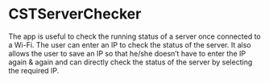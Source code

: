# CSTServerChecker

The app is useful to check the running status of a server once connected to a Wi-Fi.
The user can enter an IP to check the status of the server.
It also allows the user to save an IP so that he/she doesn’t have to enter the IP again & again and can directly check the status of the server by selecting the required IP.
